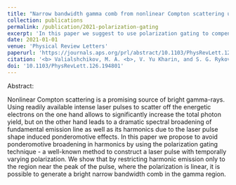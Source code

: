 ```yaml
---
title: "Narrow bandwidth gamma comb from nonlinear Compton scattering using the polarization gating technique"
collection: publications
permalink: /publication/2021-polarization-gating
excerpt: 'In this paper we suggest to use polarization gating to compensate ponderomotive broadening and produce narrow harmonics in the Compton spectrum.'
date: 2021-01-01
venue: 'Physical Review Letters'
paperurl: 'https://journals.aps.org/prl/abstract/10.1103/PhysRevLett.126.194801'
citation: '<b> Valialshchikov, M. A. <b>, V. Yu Kharin, and S. G. Rykovanov. Physical Review Letters 126.19 (2021): 194801.'
doi: '10.1103/PhysRevLett.126.194801'
---
```


Abstract:

Nonlinear Compton scattering is a promising source of bright gamma-rays. Using readily available intense laser pulses to scatter off the energetic electrons on the one hand allows to significantly increase the total photon yield, but on the other hand leads to a dramatic spectral broadening of fundamental emission line as well as its harmonics due to the laser pulse shape induced ponderomotive effects. In this paper we propose to avoid ponderomotive broadening in harmonics by using the polarization gating technique - a well-known method to construct a laser pulse with temporally varying polarization. We show that by restricting harmonic emission only to the region near the peak of the pulse, where the polarization is linear, it is possible to generate a bright narrow bandwidth comb in the gamma region.
